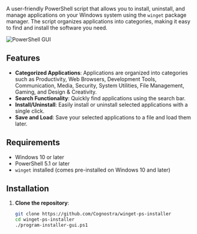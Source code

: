 A user-friendly PowerShell script that allows you to install, uninstall, and manage applications on your Windows system using the `winget` package manager. The script organizes applications into categories, making it easy to find and install the software you need.

![PowerShell GUI](https://www.powershellmagazine.com/wp-content/uploads/2014/06/psgui.png)

## Features

- **Categorized Applications**: Applications are organized into categories such as Productivity, Web Browsers, Development Tools, Communication, Media, Security, System Utilities, File Management, Gaming, and Design & Creativity.
- **Search Functionality**: Quickly find applications using the search bar.
- **Install/Uninstall**: Easily install or uninstall selected applications with a single click.
- **Save and Load**: Save your selected applications to a file and load them later.

## Requirements

- Windows 10 or later
- PowerShell 5.1 or later
- `winget` installed (comes pre-installed on Windows 10 and later)

## Installation

1. **Clone the repository**:
   ```bash
   git clone https://github.com/Cognostra/winget-ps-installer
   cd winget-ps-installer
   ./program-installer-gui.ps1
   ```
